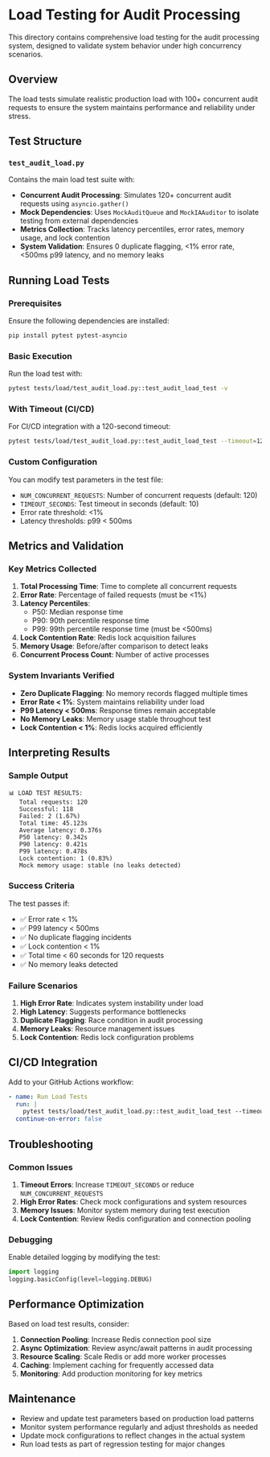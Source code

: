 # Load Testing for Audit Processing

This directory contains comprehensive load testing for the audit processing system, designed to validate system behavior under high concurrency scenarios.

## Overview

The load tests simulate realistic production load with 100+ concurrent audit requests to ensure the system maintains performance and reliability under stress.

## Test Structure

### `test_audit_load.py`

Contains the main load test suite with:

- **Concurrent Audit Processing**: Simulates 120+ concurrent audit requests using `asyncio.gather()`
- **Mock Dependencies**: Uses `MockAuditQueue` and `MockIAAuditor` to isolate testing from external dependencies
- **Metrics Collection**: Tracks latency percentiles, error rates, memory usage, and lock contention
- **System Validation**: Ensures 0 duplicate flagging, <1% error rate, <500ms p99 latency, and no memory leaks

## Running Load Tests

### Prerequisites

Ensure the following dependencies are installed:
```bash
pip install pytest pytest-asyncio
```

### Basic Execution

Run the load test with:
```bash
pytest tests/load/test_audit_load.py::test_audit_load_test -v
```

### With Timeout (CI/CD)

For CI/CD integration with a 120-second timeout:
```bash
pytest tests/load/test_audit_load.py::test_audit_load_test --timeout=120 -v
```

### Custom Configuration

You can modify test parameters in the test file:
- `NUM_CONCURRENT_REQUESTS`: Number of concurrent requests (default: 120)
- `TIMEOUT_SECONDS`: Test timeout in seconds (default: 10)
- Error rate threshold: <1%
- Latency thresholds: p99 < 500ms

## Metrics and Validation

### Key Metrics Collected

1. **Total Processing Time**: Time to complete all concurrent requests
2. **Error Rate**: Percentage of failed requests (must be <1%)
3. **Latency Percentiles**:
   - P50: Median response time
   - P90: 90th percentile response time
   - P99: 99th percentile response time (must be <500ms)
4. **Lock Contention Rate**: Redis lock acquisition failures
5. **Memory Usage**: Before/after comparison to detect leaks
6. **Concurrent Process Count**: Number of active processes

### System Invariants Verified

- **Zero Duplicate Flagging**: No memory records flagged multiple times
- **Error Rate < 1%**: System maintains reliability under load
- **P99 Latency < 500ms**: Response times remain acceptable
- **No Memory Leaks**: Memory usage stable throughout test
- **Lock Contention < 1%**: Redis locks acquired efficiently

## Interpreting Results

### Sample Output
```
📊 LOAD TEST RESULTS:
   Total requests: 120
   Successful: 118
   Failed: 2 (1.67%)
   Total time: 45.123s
   Average latency: 0.376s
   P50 latency: 0.342s
   P90 latency: 0.421s
   P99 latency: 0.478s
   Lock contention: 1 (0.83%)
   Mock memory usage: stable (no leaks detected)
```

### Success Criteria

The test passes if:
- ✅ Error rate < 1%
- ✅ P99 latency < 500ms
- ✅ No duplicate flagging incidents
- ✅ Lock contention < 1%
- ✅ Total time < 60 seconds for 120 requests
- ✅ No memory leaks detected

### Failure Scenarios

1. **High Error Rate**: Indicates system instability under load
2. **High Latency**: Suggests performance bottlenecks
3. **Duplicate Flagging**: Race condition in audit processing
4. **Memory Leaks**: Resource management issues
5. **Lock Contention**: Redis lock configuration problems

## CI/CD Integration

Add to your GitHub Actions workflow:

```yaml
- name: Run Load Tests
  run: |
    pytest tests/load/test_audit_load.py::test_audit_load_test --timeout=120 -v
  continue-on-error: false
```

## Troubleshooting

### Common Issues

1. **Timeout Errors**: Increase `TIMEOUT_SECONDS` or reduce `NUM_CONCURRENT_REQUESTS`
2. **High Error Rates**: Check mock configurations and system resources
3. **Memory Issues**: Monitor system memory during test execution
4. **Lock Contention**: Review Redis configuration and connection pooling

### Debugging

Enable detailed logging by modifying the test:
```python
import logging
logging.basicConfig(level=logging.DEBUG)
```

## Performance Optimization

Based on load test results, consider:

1. **Connection Pooling**: Increase Redis connection pool size
2. **Async Optimization**: Review async/await patterns in audit processing
3. **Resource Scaling**: Scale Redis or add more worker processes
4. **Caching**: Implement caching for frequently accessed data
5. **Monitoring**: Add production monitoring for key metrics

## Maintenance

- Review and update test parameters based on production load patterns
- Monitor system performance regularly and adjust thresholds as needed
- Update mock configurations to reflect changes in the actual system
- Run load tests as part of regression testing for major changes